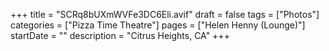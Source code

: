 +++
title = "SCRq8bUXmWVFe3DC6Eli.avif"
draft = false
tags = ["Photos"]
categories = ["Pizza Time Theatre"]
pages = ["Helen Henny (Lounge)"]
startDate = ""
description = "Citrus Heights, CA"
+++
